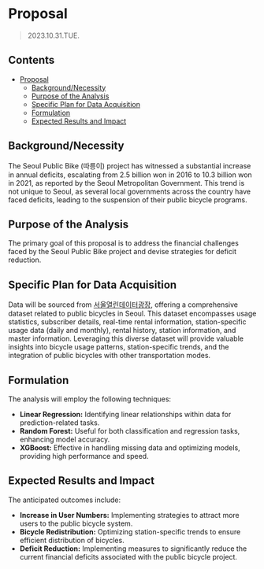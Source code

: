 # Proposal

> 2023.10.31.TUE.

## Contents

- [Proposal](#proposal)
  - [Background/Necessity](#backgroundnecessity)
  - [Purpose of the Analysis](#purpose-of-the-analysis)
  - [Specific Plan for Data Acquisition](#specific-plan-for-data-acquisition)
  - [Formulation](#formulation)
  - [Expected Results and Impact](#expected-results-and-impact)

## Background/Necessity

The Seoul Public Bike (따릉이) project has witnessed a substantial increase in annual deficits, escalating from 2.5 billion won in 2016 to 10.3 billion won in 2021, as reported by the Seoul Metropolitan Government. This trend is not unique to Seoul, as several local governments across the country have faced deficits, leading to the suspension of their public bicycle programs.

## Purpose of the Analysis

The primary goal of this proposal is to address the financial challenges faced by the Seoul Public Bike project and devise strategies for deficit reduction.

## Specific Plan for Data Acquisition

Data will be sourced from [서울열린데이터광장](https://data.seoul.go.kr/dataList/datasetList.do), offering a comprehensive dataset related to public bicycles in Seoul. This dataset encompasses usage statistics, subscriber details, real-time rental information, station-specific usage data (daily and monthly), rental history, station information, and master information. Leveraging this diverse dataset will provide valuable insights into bicycle usage patterns, station-specific trends, and the integration of public bicycles with other transportation modes.

## Formulation

The analysis will employ the following techniques:

- **Linear Regression:** Identifying linear relationships within data for prediction-related tasks.
- **Random Forest:** Useful for both classification and regression tasks, enhancing model accuracy.
- **XGBoost:** Effective in handling missing data and optimizing models, providing high performance and speed.

## Expected Results and Impact

The anticipated outcomes include:

- **Increase in User Numbers:** Implementing strategies to attract more users to the public bicycle system.
- **Bicycle Redistribution:** Optimizing station-specific trends to ensure efficient distribution of bicycles.
- **Deficit Reduction:** Implementing measures to significantly reduce the current financial deficits associated with the public bicycle project.
